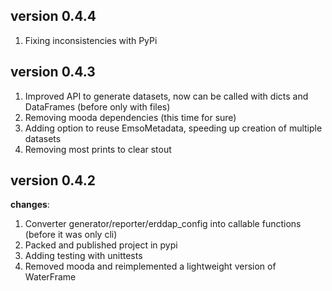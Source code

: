 ## version 0.4.4 ##
1. Fixing inconsistencies with PyPi

## version 0.4.3 ##
1. Improved API to generate datasets, now can be called with dicts and DataFrames (before only with files)
2. Removing mooda dependencies (this time for sure)
3. Adding option to reuse EmsoMetadata, speeding up creation of multiple datasets
4. Removing most prints to clear stout

## version 0.4.2 ##

**changes**:
1. Converter generator/reporter/erddap_config into callable functions (before it was only cli)
2. Packed and published project in pypi
3. Adding testing with unittests
4. Removed mooda and reimplemented a lightweight version of WaterFrame
